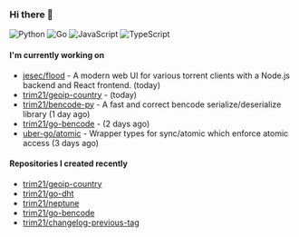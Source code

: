 ### Hi there 👋

![Python](https://img.shields.io/badge/python-3670A0?style=for-the-badge&logo=python&logoColor=ffdd54)
![Go](https://img.shields.io/badge/go-%2300ADD8.svg?style=for-the-badge&logo=go&logoColor=white)
![JavaScript](https://img.shields.io/badge/javascript-%23323330.svg?style=for-the-badge&logo=javascript&logoColor=%23F7DF1E)
![TypeScript](https://img.shields.io/badge/typescript-%23007ACC.svg?style=for-the-badge&logo=typescript&logoColor=white)

#### I'm currently working on

- [jesec/flood](https://github.com/jesec/flood) - A modern web UI for various torrent clients with a Node.js backend and React frontend. (today)
- [trim21/geoip-country](https://github.com/trim21/geoip-country) -  (today)
- [trim21/bencode-py](https://github.com/trim21/bencode-py) - A fast and correct bencode serialize/deserialize library (1 day ago)
- [trim21/go-bencode](https://github.com/trim21/go-bencode) -  (2 days ago)
- [uber-go/atomic](https://github.com/uber-go/atomic) - Wrapper types for sync/atomic which enforce atomic access (3 days ago)

#### Repositories I created recently

- [trim21/geoip-country](https://github.com/trim21/geoip-country)
- [trim21/go-dht](https://github.com/trim21/go-dht)
- [trim21/neptune](https://github.com/trim21/neptune)
- [trim21/go-bencode](https://github.com/trim21/go-bencode)
- [trim21/changelog-previous-tag](https://github.com/trim21/changelog-previous-tag)
